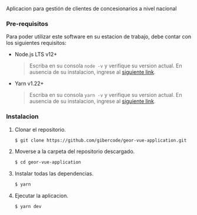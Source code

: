 

Aplicacion para gestión de clientes de concesionarios a nivel nacional

### Pre-requisitos

Para poder utilizar este software en su estacion de trabajo, debe contar con los siguientes requisitos:

- Node.js LTS v12+
  > Escriba en su consola `node -v` y verifique su version actual. En ausencia de su instalacion, ingrese al [siguiente link](https://nodejs.org/en/download/).
- Yarn v1.22+
  > Escriba en su consola `yarn -v` y verifique su version actual. En ausencia de su instalacion, ingrese al [siguiente link](https://yarnpkg.com/getting-started/install#global-install).

### Instalacion

1. Clonar el repositorio.
   ```sh
   $ git clone https://github.com/gibercode/geor-vue-application.git
   ```
2. Moverse a la carpeta del repositorio descargado.
   ```sh
   $ cd geor-vue-application
   ```
3. Instalar todas las dependencias.
   ```sh
   $ yarn
   ```
4. Ejecutar la aplicacion.
   ```sh
   $ yarn dev
   ```
